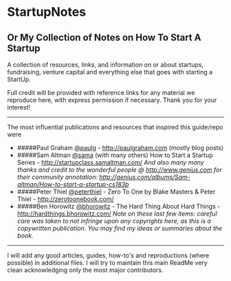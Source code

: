 # StartupNotes
## Or My Collection of Notes on How To Start A Startup

A collection of resources, links, and information on or about startups, fundraising, venture capital and everything else that goes with starting a StartUp.

Full credit will be provided with reference links for any material we reproduce here, with express permission if necessary.  Thank you for your interest!

--------------------------------

The most influential publications and resources that inspired this guide/repo were
* #####Paul Graham [@paulg](http://twitter.com/paulg) - http://paulgraham.com (mostly blog posts)
* #####Sam Altman [@sama](http://twitter.com/sama)  (with many others) How to Start a Startup Series - http://startupclass.samaltman.com/ 
_And also many many thanks and credit to the wonderful people @ http://www.genius.com for their community annotation: http://genius.com/albums/Sam-altman/How-to-start-a-startup-cs183b_
* #####Peter Thiel [@peterthiel](https://twitter.com/peterthiel) - Zero To One by Blake Masters & Peter Thiel - http://zerotoonebook.com/ 
* #####Ben Horowitz [@bhorowitz](https://twitter.com/bhorowitz) - The Hard Thing About Hard Things - http://hardthings.bhorowitz.com/
_Note on these last few items: careful care was taken to not infringe upon any copyrights here, as this is a copywritten publication.  You may find my ideas or summaries about the book._

-------------------------------

I will add any good articles, guides, how-to's and reproductions (where possible) in additional files.  I will try to maintain this main ReadMe very clean acknowledging only the most major contributors.
